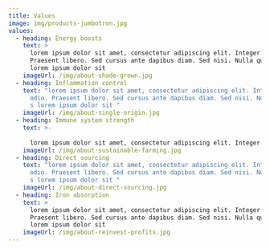 ```yaml
---
title: Values
image: img/products-jumbotron.jpg
values:
  - heading: Energy boosts
    text: >
      lorem ipsum dolor sit amet, consectetur adipiscing elit. Integer nec odio.
      Praesent libero. Sed cursus ante dapibus diam. Sed nisi. Nulla quis s
      lorem ipsum dolor sit 
    imageUrl: /img/about-shade-grown.jpg
  - heading: Inflammation control
    text: "lorem ipsum dolor sit amet, consectetur adipiscing elit. Integer nec
      odio. Praesent libero. Sed cursus ante dapibus diam. Sed nisi. Nulla quis
      s lorem ipsum dolor sit "
    imageUrl: /img/about-single-origin.jpg
  - heading: Immune system strength
    text: >-
      
      lorem ipsum dolor sit amet, consectetur adipiscing elit. Integer nec odio. Praesent libero. Sed cursus ante dapibus diam. Sed nisi. Nulla quis s lorem ipsum dolor sit 
    imageUrl: /img/about-sustainable-farming.jpg
  - heading: Direct sourcing
    text: "lorem ipsum dolor sit amet, consectetur adipiscing elit. Integer nec
      odio. Praesent libero. Sed cursus ante dapibus diam. Sed nisi. Nulla quis
      s lorem ipsum dolor sit "
    imageUrl: /img/about-direct-sourcing.jpg
  - heading: Iron absorption
    text: >
      lorem ipsum dolor sit amet, consectetur adipiscing elit. Integer nec odio.
      Praesent libero. Sed cursus ante dapibus diam. Sed nisi. Nulla quis s
      lorem ipsum dolor sit 
    imageUrl: /img/about-reinvest-profits.jpg
---
```

